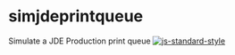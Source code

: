 # simjdeprintqueue
Simulate a JDE Production print queue
[![js-standard-style](https://cdn.rawgit.com/standard/standard/master/badge.svg)](http://standardjs.com)
